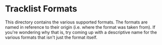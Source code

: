 # Tracklist Formats

This directory contains the various supported formats. The formats are
named in reference to their origin (i.e. where the format was taken
from). If you're wondering why that is, try coming up with a descriptive
name for the various formats that isn't just the format itself.
